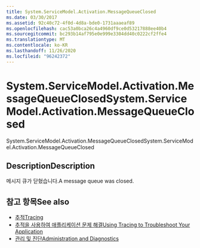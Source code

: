 ```yaml
---
title: System.ServiceModel.Activation.MessageQueueClosed
ms.date: 03/30/2017
ms.assetid: 92c40c72-4f0d-4d8a-bde0-1731aaaeaf89
ms.openlocfilehash: cac53a0bca26c4a4960df9ce0d53217888ee40b4
ms.sourcegitcommit: bc293b14af795e0e999e3304dd40c0222cf2ffe4
ms.translationtype: MT
ms.contentlocale: ko-KR
ms.lasthandoff: 11/26/2020
ms.locfileid: "96242372"
---
```

# <a name="systemservicemodelactivationmessagequeueclosed"></a><span data-ttu-id="fe6e7-102">System.ServiceModel.Activation.MessageQueueClosed</span><span class="sxs-lookup"><span data-stu-id="fe6e7-102">System.ServiceModel.Activation.MessageQueueClosed</span></span>

<span data-ttu-id="fe6e7-103">System.ServiceModel.Activation.MessageQueueClosed</span><span class="sxs-lookup"><span data-stu-id="fe6e7-103">System.ServiceModel.Activation.MessageQueueClosed</span></span>  
  
## <a name="description"></a><span data-ttu-id="fe6e7-104">Description</span><span class="sxs-lookup"><span data-stu-id="fe6e7-104">Description</span></span>  

 <span data-ttu-id="fe6e7-105">메시지 큐가 닫혔습니다.</span><span class="sxs-lookup"><span data-stu-id="fe6e7-105">A message queue was closed.</span></span>  
  
## <a name="see-also"></a><span data-ttu-id="fe6e7-106">참고 항목</span><span class="sxs-lookup"><span data-stu-id="fe6e7-106">See also</span></span>

- [<span data-ttu-id="fe6e7-107">추적</span><span class="sxs-lookup"><span data-stu-id="fe6e7-107">Tracing</span></span>](index.md)
- [<span data-ttu-id="fe6e7-108">추적을 사용하여 애플리케이션 문제 해결</span><span class="sxs-lookup"><span data-stu-id="fe6e7-108">Using Tracing to Troubleshoot Your Application</span></span>](using-tracing-to-troubleshoot-your-application.md)
- [<span data-ttu-id="fe6e7-109">관리 및 진단</span><span class="sxs-lookup"><span data-stu-id="fe6e7-109">Administration and Diagnostics</span></span>](../index.md)

